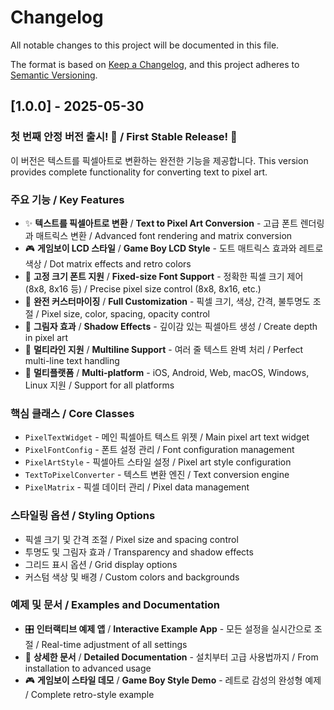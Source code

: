 # Changelog

All notable changes to this project will be documented in this file.

The format is based on [Keep a Changelog](https://keepachangelog.com/en/1.0.0/),
and this project adheres to [Semantic Versioning](https://semver.org/spec/v2.0.0.html).

## [1.0.0] - 2025-05-30

### 첫 번째 안정 버전 출시! 🎉 / First Stable Release! 🎉

이 버전은 텍스트를 픽셀아트로 변환하는 완전한 기능을 제공합니다.
This version provides complete functionality for converting text to pixel art.

### 주요 기능 / Key Features
- ✨ **텍스트를 픽셀아트로 변환** / **Text to Pixel Art Conversion** - 고급 폰트 렌더링과 매트릭스 변환 / Advanced font rendering and matrix conversion
- 🎮 **게임보이 LCD 스타일** / **Game Boy LCD Style** - 도트 매트릭스 효과와 레트로 색상 / Dot matrix effects and retro colors
- 📐 **고정 크기 폰트 지원** / **Fixed-size Font Support** - 정확한 픽셀 크기 제어 (8x8, 8x16 등) / Precise pixel size control (8x8, 8x16, etc.)
- 🎨 **완전 커스터마이징** / **Full Customization** - 픽셀 크기, 색상, 간격, 불투명도 조절 / Pixel size, color, spacing, opacity control
- 🌟 **그림자 효과** / **Shadow Effects** - 깊이감 있는 픽셀아트 생성 / Create depth in pixel art
- 📝 **멀티라인 지원** / **Multiline Support** - 여러 줄 텍스트 완벽 처리 / Perfect multi-line text handling
- 📱 **멀티플랫폼** / **Multi-platform** - iOS, Android, Web, macOS, Windows, Linux 지원 / Support for all platforms

### 핵심 클래스 / Core Classes
- `PixelTextWidget` - 메인 픽셀아트 텍스트 위젯 / Main pixel art text widget
- `PixelFontConfig` - 폰트 설정 관리 / Font configuration management
- `PixelArtStyle` - 픽셀아트 스타일 설정 / Pixel art style configuration
- `TextToPixelConverter` - 텍스트 변환 엔진 / Text conversion engine
- `PixelMatrix` - 픽셀 데이터 관리 / Pixel data management

### 스타일링 옵션 / Styling Options
- 픽셀 크기 및 간격 조절 / Pixel size and spacing control
- 투명도 및 그림자 효과 / Transparency and shadow effects
- 그리드 표시 옵션 / Grid display options
- 커스텀 색상 및 배경 / Custom colors and backgrounds

### 예제 및 문서 / Examples and Documentation
- 🎛️ **인터랙티브 예제 앱** / **Interactive Example App** - 모든 설정을 실시간으로 조절 / Real-time adjustment of all settings
- 📖 **상세한 문서** / **Detailed Documentation** - 설치부터 고급 사용법까지 / From installation to advanced usage
- 🎮 **게임보이 스타일 데모** / **Game Boy Style Demo** - 레트로 감성의 완성형 예제 / Complete retro-style example 